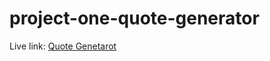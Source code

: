 # project-one-quote-generator

Live link: [Quote Genetarot](https://project-one-quote-generator.netlify.app/)